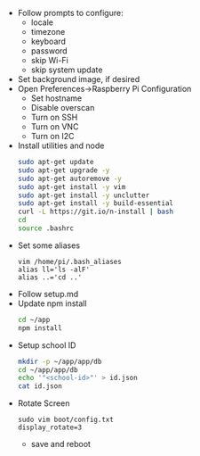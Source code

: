 - Follow prompts to configure:
	- locale
	- timezone
	- keyboard
	- password
	- skip Wi-Fi
	- skip system update
- Set background image, if desired
- Open Preferences->Raspberry Pi Configuration
	- Set hostname
	- Disable overscan
	- Turn on SSH
	- Turn on VNC
	- Turn on I2C
- Install utilities and node
	```bash
	sudo apt-get update
	sudo apt-get upgrade -y
	sudo apt-get autoremove -y
	sudo apt-get install -y vim
	sudo apt-get install -y unclutter
	sudo apt-get install -y build-essential
	curl -L https://git.io/n-install | bash
	cd
	source .bashrc
	```
- Set some aliases
	```
	vim /home/pi/.bash_aliases
	alias ll='ls -alF'
	alias ..='cd ..'
	```
- Follow setup.md
- Update npm install
	```bash
	cd ~/app
	npm install
	```
- Setup school ID
	```bash
	mkdir -p ~/app/app/db
	cd ~/app/app/db
	echo '"<school-id>"' > id.json
	cat id.json
	```
- Rotate Screen
	```
	sudo vim boot/config.txt
	display_rotate=3
	```
	- save and reboot
